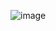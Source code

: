 ![image](https://user-images.githubusercontent.com/44908454/184636993-e152d357-d7a5-44e5-ae4a-6f2af58c1486.png)
